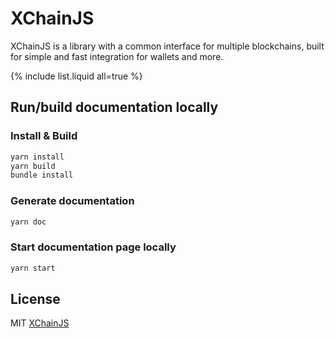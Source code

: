 # XChainJS

XChainJS is a library with a common interface for multiple blockchains, built for simple and fast integration for wallets and more. 

{% include list.liquid all=true %}

## Run/build documentation locally

### Install & Build
```bash
yarn install
yarn build
bundle install
```

### Generate documentation
```bash
yarn doc
```

### Start documentation page locally
```bash
yarn start
```

## License

MIT [XChainJS](https://github.com/xchainjs)

